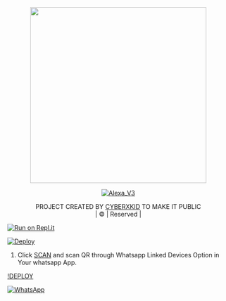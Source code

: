 

<div align="center">
  <img border-radius: 15px src="https://te.legra.ph/file/aaeedc5cc365be576c9d3.jpg/Alexaqueen.png" width="400" height="400"/>
  <p align="center">
<a href="#"><img title="Alexa_V3" src="https://img.shields.io/badge/Alexa_V3-green?colorA=%23ff0000&colorB=%23017e40&style=for-the-badge"></a>
</p>

</div>
<p align="center">
PROJECT CREATED BY <a href="https://github.com/CYBERXKID">CYBERXKID</a> TO MAKE IT PUBLIC
    <br>
       | © |
        Reserved |
    <br> 
</p>

[![Run on Repl.it](https://repl.it/badge/github/quiec/whatsAlfa)](https://replit.com/@Cyberm/queen-amelia-qr-code)
 
 
[![Deploy](https://www.herokucdn.com/deploy/button.svg)](https://heroku.com/deploy?template=https://github.com/CYBERXKID/alexa-queen-v3)
 


1. Click [SCAN](https://levanter.up.railway.app/md) and scan QR through Whatsapp Linked Devices Option in Your whatsapp App.

[!DEPLOY](https://heroku.com/deploy?template=https://github.com/CYBERXKID/alexa-queen-v3)

   <a href="https://chat.whatsapp.com/Gv3CdQTRQ3Z0UcArqhD3IB"><img alt="WhatsApp" src="https://img.shields.io/badge/-Whatsapp%20Group-lightgrey?style=for-the-badge&logo=whatsapp&logoColor=white"/></a>
